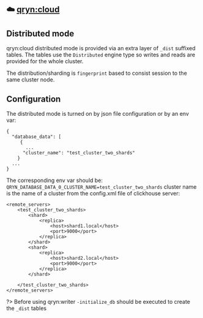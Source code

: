 ## ☁️ [qryn:cloud](/cloud)

## Distributed mode
qryn:cloud distributed mode is provided via an extra layer of `_dist` suffixed tables. 
The tables use the `Distributed` engine type so writes and reads are provided for the whole cluster.

The distribution/sharding is `fingerprint` based to consist session to the same cluster node.

## Configuration

The distributed mode is turned on by json file configuration or by an env var:
```
{
  "database_data": [
     {
       ...
      "cluster_name": "test_cluster_two_shards"
    }
  ...
}
```

The corresponding env var should be: `QRYN_DATABASE_DATA_0_CLUSTER_NAME=test_cluster_two_shards`
cluster name is the name of a cluster from the config.xml file of clickhouse server:
```
<remote_servers>
    <test_cluster_two_shards>
        <shard>
            <replica>
                <host>shard1.local</host>
                <port>9000</port>
            </replica>
        </shard>
        <shard>
            <replica>
                <host>shard2.local</host>
                <port>9000</port>
            </replica>
        </shard>

    </test_cluster_two_shards>
</remote_servers>
```

?> Before using qryn:writer `-initialize_db` should be executed to create the `_dist` tables
